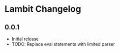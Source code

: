 Lambit Changelog
===

0.0.1
---
- Initial release
- TODO: Replace eval statements with limited parser
